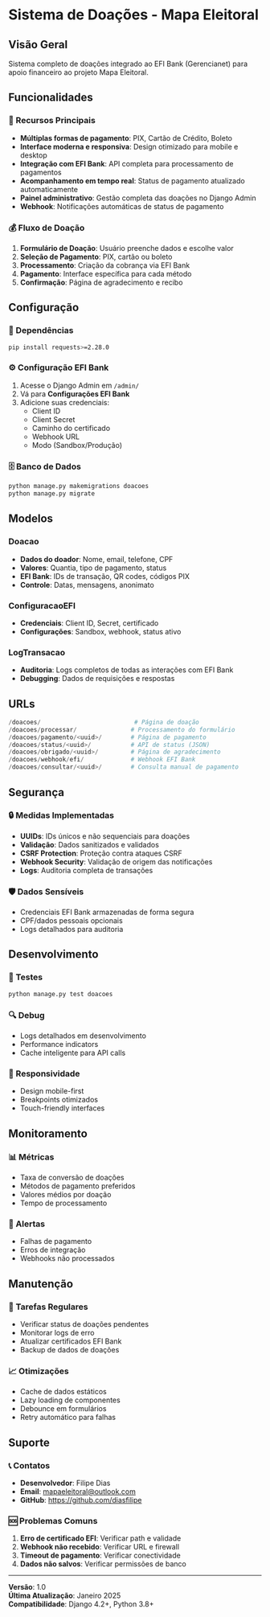 # Sistema de Doações - Mapa Eleitoral

## Visão Geral

Sistema completo de doações integrado ao EFI Bank (Gerencianet) para apoio financeiro ao projeto Mapa Eleitoral.

## Funcionalidades

### 🎯 Recursos Principais
- **Múltiplas formas de pagamento**: PIX, Cartão de Crédito, Boleto
- **Interface moderna e responsiva**: Design otimizado para mobile e desktop
- **Integração com EFI Bank**: API completa para processamento de pagamentos
- **Acompanhamento em tempo real**: Status de pagamento atualizado automaticamente
- **Painel administrativo**: Gestão completa das doações no Django Admin
- **Webhook**: Notificações automáticas de status de pagamento

### 💰 Fluxo de Doação
1. **Formulário de Doação**: Usuário preenche dados e escolhe valor
2. **Seleção de Pagamento**: PIX, cartão ou boleto
3. **Processamento**: Criação da cobrança via EFI Bank
4. **Pagamento**: Interface específica para cada método
5. **Confirmação**: Página de agradecimento e recibo

## Configuração

### 🔧 Dependências
```bash
pip install requests>=2.28.0
```

### ⚙️ Configuração EFI Bank
1. Acesse o Django Admin em `/admin/`
2. Vá para **Configurações EFI Bank**
3. Adicione suas credenciais:
   - Client ID
   - Client Secret
   - Caminho do certificado
   - Webhook URL
   - Modo (Sandbox/Produção)

### 🗄️ Banco de Dados
```bash
python manage.py makemigrations doacoes
python manage.py migrate
```

## Modelos

### Doacao
- **Dados do doador**: Nome, email, telefone, CPF
- **Valores**: Quantia, tipo de pagamento, status
- **EFI Bank**: IDs de transação, QR codes, códigos PIX
- **Controle**: Datas, mensagens, anonimato

### ConfiguracaoEFI
- **Credenciais**: Client ID, Secret, certificado
- **Configurações**: Sandbox, webhook, status ativo

### LogTransacao
- **Auditoria**: Logs completos de todas as interações com EFI Bank
- **Debugging**: Dados de requisições e respostas

## URLs

```python
/doacoes/                          # Página de doação
/doacoes/processar/               # Processamento do formulário
/doacoes/pagamento/<uuid>/        # Página de pagamento
/doacoes/status/<uuid>/           # API de status (JSON)
/doacoes/obrigado/<uuid>/         # Página de agradecimento
/doacoes/webhook/efi/             # Webhook EFI Bank
/doacoes/consultar/<uuid>/        # Consulta manual de pagamento
```

## Segurança

### 🔒 Medidas Implementadas
- **UUIDs**: IDs únicos e não sequenciais para doações
- **Validação**: Dados sanitizados e validados
- **CSRF Protection**: Proteção contra ataques CSRF
- **Webhook Security**: Validação de origem das notificações
- **Logs**: Auditoria completa de transações

### 🛡️ Dados Sensíveis
- Credenciais EFI Bank armazenadas de forma segura
- CPF/dados pessoais opcionais
- Logs detalhados para auditoria

## Desenvolvimento

### 🧪 Testes
```bash
python manage.py test doacoes
```

### 🔍 Debug
- Logs detalhados em desenvolvimento
- Performance indicators
- Cache inteligente para API calls

### 📱 Responsividade
- Design mobile-first
- Breakpoints otimizados
- Touch-friendly interfaces

## Monitoramento

### 📊 Métricas
- Taxa de conversão de doações
- Métodos de pagamento preferidos
- Valores médios por doação
- Tempo de processamento

### 🚨 Alertas
- Falhas de pagamento
- Erros de integração
- Webhooks não processados

## Manutenção

### 🔄 Tarefas Regulares
- Verificar status de doações pendentes
- Monitorar logs de erro
- Atualizar certificados EFI Bank
- Backup de dados de doações

### 📈 Otimizações
- Cache de dados estáticos
- Lazy loading de componentes
- Debounce em formulários
- Retry automático para falhas

## Suporte

### 📞 Contatos
- **Desenvolvedor**: Filipe Dias
- **Email**: mapaeleitoral@outlook.com
- **GitHub**: https://github.com/diasfilipe

### 🆘 Problemas Comuns
1. **Erro de certificado EFI**: Verificar path e validade
2. **Webhook não recebido**: Verificar URL e firewall
3. **Timeout de pagamento**: Verificar conectividade
4. **Dados não salvos**: Verificar permissões de banco

---

**Versão**: 1.0  
**Última Atualização**: Janeiro 2025  
**Compatibilidade**: Django 4.2+, Python 3.8+